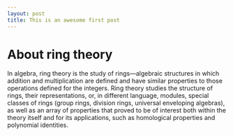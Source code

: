 ```yaml
---
layout: post
title: This is an awesome first post
---
```

# About ring theory

In algebra, ring theory is the study of rings—algebraic structures in which addition and multiplication are defined 
and have similar properties to those operations defined for the integers. Ring theory studies the structure of rings, 
their representations, or, in different language, modules, special classes of rings (group rings, division rings, 
universal enveloping algebras), as well as an array of properties that proved to be of interest both within the theory 
itself and for its applications, such as homological properties and polynomial identities.